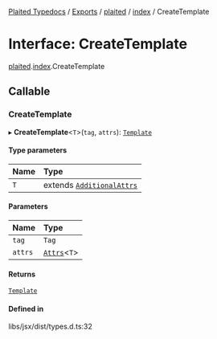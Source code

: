 [Plaited Typedocs](../README.md) / [Exports](../modules.md) / [plaited](../modules/plaited.md) / [index](../modules/plaited.index.md) / CreateTemplate

# Interface: CreateTemplate

[plaited](../modules/plaited.md).[index](../modules/plaited.index.md).CreateTemplate

## Callable

### CreateTemplate

▸ **CreateTemplate**<`T`\>(`tag`, `attrs`): [`Template`](../modules/plaited.index.md#template)

#### Type parameters

| Name | Type |
| :------ | :------ |
| `T` | extends [`AdditionalAttrs`](plaited.index.AdditionalAttrs.md) |

#### Parameters

| Name | Type |
| :------ | :------ |
| `tag` | `Tag` |
| `attrs` | [`Attrs`](../modules/plaited.index.md#attrs)<`T`\> |

#### Returns

[`Template`](../modules/plaited.index.md#template)

#### Defined in

libs/jsx/dist/types.d.ts:32
